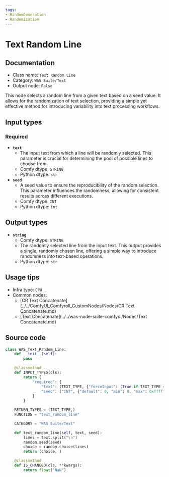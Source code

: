```yaml
---
tags:
- RandomGeneration
- Randomization
---
```


# Text Random Line
## Documentation
- Class name: `Text Random Line`
- Category: `WAS Suite/Text`
- Output node: `False`

This node selects a random line from a given text based on a seed value. It allows for the randomization of text selection, providing a simple yet effective method for introducing variability into text processing workflows.
## Input types
### Required
- **`text`**
    - The input text from which a line will be randomly selected. This parameter is crucial for determining the pool of possible lines to choose from.
    - Comfy dtype: `STRING`
    - Python dtype: `str`
- **`seed`**
    - A seed value to ensure the reproducibility of the random selection. This parameter influences the randomness, allowing for consistent results across different executions.
    - Comfy dtype: `INT`
    - Python dtype: `int`
## Output types
- **`string`**
    - Comfy dtype: `STRING`
    - The randomly selected line from the input text. This output provides a single, randomly chosen line, offering a simple way to introduce randomness into text-based operations.
    - Python dtype: `str`
## Usage tips
- Infra type: `CPU`
- Common nodes:
    - [CR Text Concatenate](../../ComfyUI_Comfyroll_CustomNodes/Nodes/CR Text Concatenate.md)
    - [Text Concatenate](../../was-node-suite-comfyui/Nodes/Text Concatenate.md)



## Source code
```python
class WAS_Text_Random_Line:
    def __init__(self):
        pass

    @classmethod
    def INPUT_TYPES(cls):
        return {
            "required": {
                "text": (TEXT_TYPE, {"forceInput": (True if TEXT_TYPE == 'STRING' else False)}),
                "seed": ("INT", {"default": 0, "min": 0, "max": 0xffffffffffffffff}),
            }
        }

    RETURN_TYPES = (TEXT_TYPE,)
    FUNCTION = "text_random_line"

    CATEGORY = "WAS Suite/Text"

    def text_random_line(self, text, seed):
        lines = text.split("\n")
        random.seed(seed)
        choice = random.choice(lines)
        return (choice, )

    @classmethod
    def IS_CHANGED(cls, **kwargs):
        return float("NaN")

```
